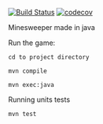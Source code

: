 [![Build Status](https://travis-ci.com/groffse/minesweeper.svg?branch=graphics)](https://travis-ci.com/groffse/minesweeper)
[![codecov](https://codecov.io/gh/groffse/Minesweeper/branch/graphics/graph/badge.svg)](https://codecov.io/gh/groffse/Minesweeper)


Minesweeper made in java

Run the game:

`cd to project directory`

`mvn compile`

`mvn exec:java`

Running units tests

`mvn test`